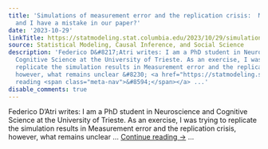 ```yaml
---
title: 'Simulations of measurement error and the replication crisis:  Maybe Loken
  and I have a mistake in our paper?'
date: '2023-10-29'
linkTitle: https://statmodeling.stat.columbia.edu/2023/10/29/simulations-of-measurement-error-and-the-replication-crisis-maybe-loken-and-i-have-a-mistake-in-our-paper/
source: Statistical Modeling, Causal Inference, and Social Science
description: 'Federico D&#8217;Atri writes: I am a PhD student in Neuroscience and
  Cognitive Science at the University of Trieste. As an exercise, I was trying to
  replicate the simulation results in Measurement error and the replication crisis,
  however, what remains unclear &#8230; <a href="https://statmodeling.stat.columbia.edu/2023/10/29/simulations-of-measurement-error-and-the-replication-crisis-maybe-loken-and-i-have-a-mistake-in-our-paper/">Continue
  reading <span class="meta-nav">&#8594;</span></a> ...'
disable_comments: true
---
```

Federico D&#8217;Atri writes: I am a PhD student in Neuroscience and Cognitive Science at the University of Trieste. As an exercise, I was trying to replicate the simulation results in Measurement error and the replication crisis, however, what remains unclear &#8230; <a href="https://statmodeling.stat.columbia.edu/2023/10/29/simulations-of-measurement-error-and-the-replication-crisis-maybe-loken-and-i-have-a-mistake-in-our-paper/">Continue reading <span class="meta-nav">&#8594;</span></a> ...